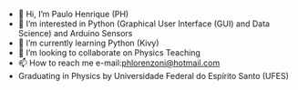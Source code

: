 - 👋 Hi, I’m Paulo Henrique (PH)
- 👀 I’m interested in Python (Graphical User Interface (GUI) and Data Science) and Arduino Sensors 
- 🌱 I’m currently learning Python (Kivy)
- 💞️ I’m looking to collaborate on Physics Teaching
- 📫 How to reach me e-mail:phlorenzoni@hotmail.com
- Graduating in Physics by Universidade Federal do Espírito Santo (UFES)
<!---
phlorenzoni/phlorenzoni is a ✨ special ✨ repository because its `README.md` (this file) appears on your GitHub profile.
You can click the Preview link to take a look at your changes.
--->
